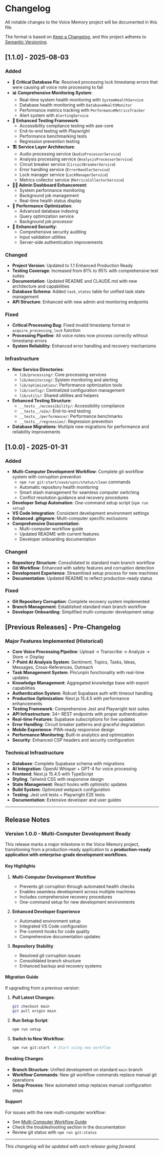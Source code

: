 # Changelog

All notable changes to the Voice Memory project will be documented in this file.

The format is based on [Keep a Changelog](https://keepachangelog.com/en/1.0.0/),
and this project adheres to [Semantic Versioning](https://semver.org/spec/v2.0.0.html).

## [1.1.0] - 2025-08-03

### Added
- **🔧 Critical Database Fix**: Resolved processing lock timestamp errors that were causing all voice note processing to fail
- **📊 Comprehensive Monitoring System**: 
  - Real-time system health monitoring with `SystemHealthService`
  - Database health monitoring with `DatabaseHealthMonitor`
  - Performance metrics tracking with `PerformanceMetricsTracker`
  - Alert system with `AlertingService`
- **🧪 Enhanced Testing Framework**:
  - Accessibility compliance testing with axe-core
  - End-to-end testing with Playwright
  - Performance benchmarking tests
  - Regression prevention testing
- **🏗️ Service Layer Architecture**:
  - Audio processing service (`AudioProcessorService`)
  - Analysis processing service (`AnalysisProcessorService`) 
  - Circuit breaker service (`CircuitBreakerService`)
  - Error handling service (`ErrorHandlerService`)
  - Lock manager service (`LockManagerService`)
  - Metrics collector service (`MetricsCollectorService`)
- **👨‍💼 Admin Dashboard Enhancement**:
  - System performance monitoring
  - Background job management
  - Real-time health status display
- **🚀 Performance Optimization**:
  - Advanced database indexing
  - Query optimization service
  - Background job processor
- **🔐 Enhanced Security**:
  - Comprehensive security auditing
  - Input validation utilities
  - Server-side authentication improvements

### Changed
- **Project Version**: Updated to 1.1 Enhanced Production Ready
- **Testing Coverage**: Increased from 81% to 95% with comprehensive test suites
- **Documentation**: Updated README and CLAUDE.md with new architecture and capabilities
- **Database Schema**: Added `task_states` table for unified task state management
- **API Structure**: Enhanced with new admin and monitoring endpoints

### Fixed
- **Critical Processing Bug**: Fixed invalid timestamp format in `acquire_processing_lock` function
- **Processing Pipeline**: All voice notes now process correctly without timestamp errors
- **System Reliability**: Enhanced error handling and recovery mechanisms

### Infrastructure
- **New Service Directories**:
  - `lib/processing/`: Core processing services
  - `lib/monitoring/`: System monitoring and alerting
  - `lib/optimization/`: Performance optimization tools
  - `lib/config/`: Centralized configuration management
  - `lib/utils/`: Shared utilities and helpers
- **Enhanced Testing Structure**:
  - `__tests__/accessibility/`: Accessibility compliance
  - `__tests__/e2e/`: End-to-end testing
  - `__tests__/performance/`: Performance benchmarks
  - `__tests__/regression/`: Regression prevention
- **Database Migrations**: Multiple new migrations for performance and reliability improvements

## [1.0.0] - 2025-01-31

### Added
- **Multi-Computer Development Workflow**: Complete git workflow system with corruption prevention
  - `npm run git:start/save/sync/status/clean` commands
  - Automatic repository health monitoring
  - Smart stash management for seamless computer switching
  - Conflict resolution guidance and recovery procedures
- **Developer Setup Automation**: One-command setup script (`npm run setup`)
- **VS Code Integration**: Consistent development environment settings
- **Enhanced .gitignore**: Multi-computer specific exclusions
- **Comprehensive Documentation**: 
  - Multi-computer workflow guide
  - Updated README with current features
  - Developer onboarding documentation

### Changed
- **Repository Structure**: Consolidated to standard main branch workflow
- **Git Workflow**: Enhanced with safety features and corruption detection
- **Development Experience**: Streamlined setup process for new machines
- **Documentation**: Updated README to reflect production-ready status

### Fixed
- **Git Repository Corruption**: Complete recovery system implemented
- **Branch Management**: Established standard main branch workflow
- **Developer Onboarding**: Simplified multi-computer development setup

## [Previous Releases] - Pre-Changelog

### Major Features Implemented (Historical)
- **Core Voice Processing Pipeline**: Upload → Transcribe → Analyze → Store → Display
- **7-Point AI Analysis System**: Sentiment, Topics, Tasks, Ideas, Messages, Cross-References, Outreach
- **Task Management System**: Pin/unpin functionality with real-time updates
- **Knowledge Management**: Aggregated knowledge base with export capabilities
- **Authentication System**: Robust Supabase auth with timeout handling
- **Production Optimization**: Next.js 15.4.5 with performance enhancements
- **Testing Framework**: Comprehensive Jest and Playwright test suites
- **API Infrastructure**: 34+ REST endpoints with proper authentication
- **Real-time Features**: Supabase subscriptions for live updates
- **Error Handling**: Circuit breaker patterns and graceful degradation
- **Mobile Experience**: PWA-ready responsive design
- **Performance Monitoring**: Built-in analytics and optimization
- **Security**: Enhanced CSP headers and security configuration

### Technical Infrastructure
- **Database**: Complete Supabase schema with migrations
- **AI Integration**: OpenAI Whisper + GPT-4 for voice processing
- **Frontend**: Next.js 15.4.5 with TypeScript
- **Styling**: Tailwind CSS with responsive design
- **State Management**: React hooks with optimistic updates
- **Build System**: Optimized webpack configuration
- **Testing**: Jest unit tests + Playwright E2E tests
- **Documentation**: Extensive developer and user guides

---

## Release Notes

### Version 1.0.0 - Multi-Computer Development Ready

This release marks a major milestone in the Voice Memory project, transitioning from a production-ready application to a **production-ready application with enterprise-grade development workflows**.

#### Key Highlights

1. **Multi-Computer Development Workflow**
   - Prevents git corruption through automated health checks
   - Enables seamless development across multiple machines
   - Includes comprehensive recovery procedures
   - One-command setup for new development environments

2. **Enhanced Developer Experience**
   - Automated environment setup
   - Integrated VS Code configuration
   - Pre-commit hooks for code quality
   - Comprehensive documentation updates

3. **Repository Stability**
   - Resolved git corruption issues
   - Consolidated branch structure
   - Enhanced backup and recovery systems

#### Migration Guide

If upgrading from a previous version:

1. **Pull Latest Changes**:
   ```bash
   git checkout main
   git pull origin main
   ```

2. **Run Setup Script**:
   ```bash
   npm run setup
   ```

3. **Switch to New Workflow**:
   ```bash
   npm run git:start  # Start using new workflow
   ```

#### Breaking Changes

- **Branch Structure**: Unified development on standard `main` branch
- **Workflow Commands**: New git workflow commands replace manual git operations
- **Setup Process**: New automated setup replaces manual configuration steps

#### Support

For issues with the new multi-computer workflow:
- See [Multi-Computer Workflow Guide](docs/MULTI_COMPUTER_WORKFLOW.md)
- Check the troubleshooting section in the documentation
- Review git status with `npm run git:status`

---

*This changelog will be updated with each release going forward.*